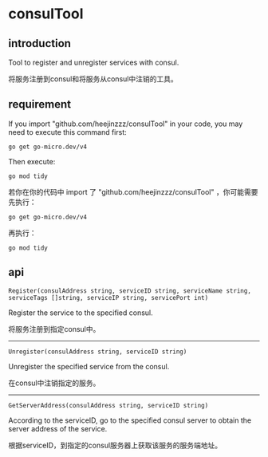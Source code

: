 # consulTool
## introduction
Tool to register and unregister services with consul. 

将服务注册到consul和将服务从consul中注销的工具。

## requirement
If you import "github.com/heejinzzz/consulTool" in your code, you may need to execute this command first:

	go get go-micro.dev/v4
Then execute:

	go mod tidy

若你在你的代码中 import 了 "github.com/heejinzzz/consulTool" ，你可能需要先执行：

	go get go-micro.dev/v4
再执行：

	go mod tidy

## api
	Register(consulAddress string, serviceID string, serviceName string, serviceTags []string, serviceIP string, servicePort int)
Register the service to the specified consul.

将服务注册到指定consul中。

----------------


	Unregister(consulAddress string, serviceID string)
Unregister the specified service from the consul.

在consul中注销指定的服务。

----------------
	
	GetServerAddress(consulAddress string, serviceID string)
According to the serviceID, go to the specified consul server to obtain the server address of the service.

根据serviceID，到指定的consul服务器上获取该服务的服务端地址。
